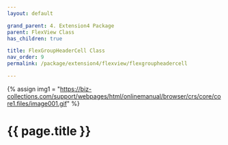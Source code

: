 ```yaml
---
layout: default

grand_parent: 4. Extension4 Package
parent: FlexView Class
has_children: true

title: FlexGroupHeaderCell Class
nav_order: 9
permalink: /package/extension4/flexview/flexgroupheadercell

---
```

{% assign img1 = "https://biz-collections.com/support/webpages/html/onlinemanual/browser/crs/core/core1.files/image001.gif" %}


# {{ page.title }}
